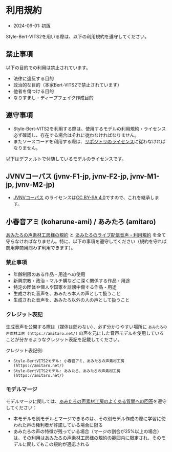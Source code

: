 # 利用規約

- 2024-06-01: 初版

Style-Bert-VITS2を用いる際は、以下の利用規約を遵守してください。

## 禁止事項

以下の目的での利用は禁止されています。

- 法律に違反する目的
- 政治的な目的（本家Bert-VITS2で禁止されています）
- 他者を傷つける目的
- なりすまし・ディープフェイク作成目的

## 遵守事項

- Style-Bert-VITS2を利用する際は、使用するモデルの利用規約・ライセンス必ず確認し、存在する場合はそれに従わなければなりません。
- またソースコードを利用する際は、[リポジトリのライセンス](https://github.com/litagin02/Style-Bert-VITS2#license)に従わなければなりません。

以下はデフォルトで付随しているモデルのライセンスです。

## JVNVコーパス (jvnv-F1-jp, jvnv-F2-jp, jvnv-M1-jp, jvnv-M2-jp)

- [JVNVコーパス](https://sites.google.com/site/shinnosuketakamichi/research-topics/jvnv_corpus) のライセンスは[CC BY-SA 4.0](https://creativecommons.org/licenses/by-sa/4.0/deed.ja)ですので、これを継承します。

## 小春音アミ (koharune-ami) / あみたろ (amitaro)

[あみたろの声素材工房様の規約](https://amitaro.net/voice/voice_rule/) と [あみたろのライブ配信音声・利用規約](https://amitaro.net/voice/livevoice/#index_id6) を全て守らなければなりません。特に、以下の事項を遵守してください（規約を守れば商用非商用問わず利用できます）。

### 禁止事項

- 年齢制限のある作品・用途への使用
- 新興宗教・政治・マルチ購などに深く関係する作品・用途
- 特定の団体や個人や国家を誹謗中傷する作品・用途
- 生成された音声を、あみたろ本人の声として扱うこと
- 生成された音声を、あみたろ以外の人の声として扱うこと

### クレジット表記

生成音声を公開する際は（媒体は問わない）、必ず分かりやすい場所に `あみたろの声素材工房 (https://amitaro.net/)` の声を元にした音声モデルを使用していることが分かるようなクレジット表記を記載してください。

クレジット表記例:
- `Style-BertVITS2モデル: 小春音アミ、あみたろの声素材工房 (https://amitaro.net/)`
- `Style-BertVITS2モデル: あみたろ、あみたろの声素材工房 (https://amitaro.net/)`

### モデルマージ

モデルマージに関しては、[あみたろの声素材工房のよくある質問への回答](https://amitaro.net/voice/faq/#index_id17)を遵守してください：
- 本モデルを別モデルとマージできるのは、その別モデル作成の際に学習に使われた声の権利者が許諾している場合に限る
- あみたろの声の特徴が残っている場合（マージの割合が25%以上の場合）は、その利用は[あみたろの声素材工房様の規約](https://amitaro.net/voice/voice_rule/)の範囲内に限定され、そのモデルに関してもこの規約が適応される